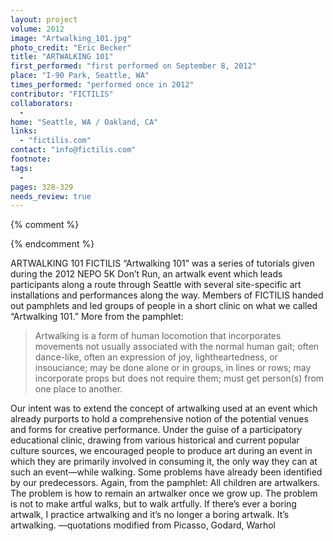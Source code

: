 ```yaml
---
layout: project
volume: 2012
image: "Artwalking_101.jpg"
photo_credit: "Eric Becker"
title: "ARTWALKING 101"
first_performed: "first performed on September 8, 2012"
place: "I-90 Park, Seattle, WA"
times_performed: "performed once in 2012"
contributor: "FICTILIS"
collaborators: 
  - 
home: "Seattle, WA / Oakland, CA"
links: 
  - "fictilis.com"
contact: "info@fictilis.com"
footnote: 
tags: 
  - 
pages: 328-329
needs_review: true
---
```


{% comment %} 

{% endcomment %}

 ARTWALKING 101 
 FICTILIS 
 “Artwalking 101” was a series of tutorials given during the 2012 NEPO 5K Don’t Run, an artwalk event which leads participants along a route through Seattle with several site-specific art installations and performances along the way. Members of FICTILIS handed out pamphlets and led groups of people in a short clinic on what we called “Artwalking 101.” More from the pamphlet: 
<blockquote>Artwalking is a form of human locomotion that incorporates movements not usually associated with the normal human gait; often dance-like, often an expression of joy, lightheartedness, or insouciance; may be done alone or in groups, in lines or rows; may incorporate props but does not require them; must get person(s) from one place to another.</blockquote>
 Our intent was to extend the concept of artwalking used at an event which already purports to hold a comprehensive notion of the potential venues and forms for creative performance. Under the guise of a participatory educational clinic, drawing from various historical and current popular culture sources, we encouraged people to produce art during an event in which they are primarily involved in consuming it, the only way they can at such an event—while walking. 
 Some problems have already been identified by our predecessors. Again, from the pamphlet: 
 All children are artwalkers. The problem is how to remain an artwalker once we grow up. 
 The problem is not to make artful walks, but to walk artfully. 
 If there’s ever a boring artwalk, I practice artwalking and it’s no longer a boring artwalk. It’s artwalking. 
 	—quotations modified from Picasso, Godard, Warhol 
